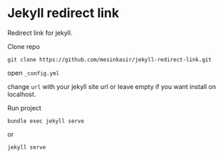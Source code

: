 # Jekyll redirect link

Redirect link for jekyll.

Clone repo

`git clone https://github.com/mesinkasir/jekyll-redirect-link.git`

open `_config.yml`

change `url` with your jekyll site url or leave empty if you want install on localhost.

Run project

`bundle exec jekyll serve`

or

`jekyll serve`